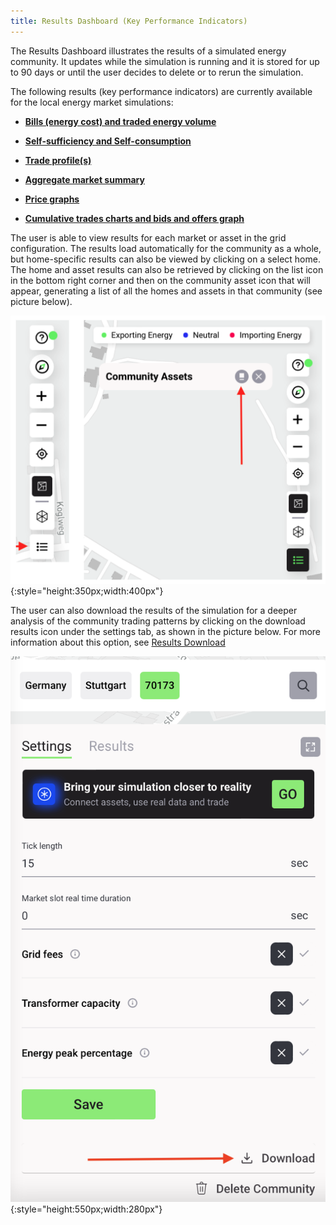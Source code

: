 ```yaml
---
title: Results Dashboard (Key Performance Indicators)
---
```


The Results Dashboard illustrates the results of a simulated energy community. It updates while the simulation is running and it is stored for up to 90 days or until the user decides to delete or to rerun the simulation.

The following results (key performance indicators) are currently available for the local energy market simulations:

- **[Bills (energy cost) and traded energy volume](bills-traded-energy.md)**

- **[Self-sufficiency and Self-consumption](self-sufficiency-self-consumption.md)**

- **[Trade profile(s)](trade-profile.md)**

- **[Aggregate market summary](aggregate-market-summary.md)**

- **[Price graphs](price.md)**

- **[Cumulative trades charts and bids and offers graph](trades.md)**

The user is able to view results for each market or asset in the grid configuration. The results load automatically for the community as a whole, but home-specific results can also be viewed by clicking on a select home. The home and asset results can also be retrieved by clicking on the list icon in the bottom right corner and then on the community asset icon that will appear, generating a list of all the homes and assets in that community (see picture below).

![alt_text](img/results-dashboard-3.png){:style="height:350px;width:400px"}


The user can also download the results of the simulation for a deeper analysis of the community trading patterns by clicking on the download results icon under the settings tab, as shown in the picture below. For more information about this option, see [Results Download](results-download.md)

![alt_text](img/results-dashboard-4.png#center){:style="height:550px;width:280px"}
